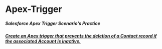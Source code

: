 
# Apex-Trigger
##### Salesforce Apex Trigger Scenario's Practice

##### [Create an Apex trigger that prevents the deletion of a Contact record if the associated Account is inactive.]()
